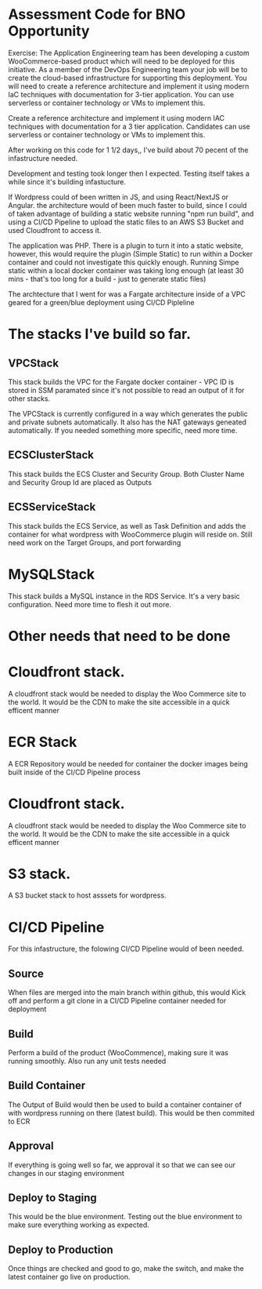 # Assessment Code for BNO Opportunity

Exercise: The Application Engineering team has been developing a custom WooCommerce-based product which will need to be deployed for this initiative. As a member of the DevOps Engineering team your job will be to create the cloud-based infrastructure for supporting this deployment. You will need to create a reference architecture and implement it using modern IaC techniques with documentation for 3-tier application. You can use serverless or container technology or VMs to implement this.

Create a reference architecture and implement it using modern IAC techniques with documentation for a 3 tier application. Candidates can use serverless or container technology or VMs to implement this.

After working on this code for 1 1/2 days,, I've build about 70 pecent of the infastructure needed.

Development and testing took longer then I expected. Testing itself takes a while since it's building infastucture. 

If Wordpress could of been written in JS, and using  React/NextJS or Angular. the architecture would of been much faster to build, since I could of taken advantage of building a static website running "npm run build", and using a CI/CD Pipeline to upload the static files to an AWS S3 Bucket and used Cloudfront to access it.

The application was PHP. There is a plugin to turn it into a static website, however, this would require the plugin (Simple Static) to run within a Docker container and could not investigate this quickly enough. Running Simpe static within a local docker container was taking long enough (at least 30 mins - that's too long for a build - just to generate static files)

The archtecture that I went for was a Fargate architecture inside of a VPC geared for a green/blue deployment using CI/CD Pipleline



# The stacks I've build so far.

## VPCStack
This stack builds the VPC for the Fargate docker container - VPC ID is stored in SSM paramated since it's not possible to read an output of it for other stacks. 

The VPCStack is currently configured in a way which generates the public and private subnets  automatically. It also has the NAT gateways geneated automatically. If you needed something more specific, need more time. 

## ECSClusterStack
This stack builds the ECS Cluster and Security Group. Both Cluster Name and Security Group Id are placed as Outputs

## ECSServiceStack
This stack builds the ECS Service, as well as Task Definition and adds the container for what wordpress with  WooCommerce plugin will reside on. Still need work on the Target Groups, and port forwarding

# MySQLStack
This stack builds a MySQL instance in the RDS Service. It's a very basic configuration. Need more time to flesh it out more.

# Other needs that need to be done

# Cloudfront stack. 

A cloudfront stack would be needed to display the Woo Commerce site to the world. It would be the CDN to make the site accessible in a quick efficent manner

# ECR Stack

A ECR Repository would be needed for container the docker images being built inside of the CI/CD Pipeline process

# Cloudfront stack. 

A cloudfront stack would be needed to display the Woo Commerce site to the world. It would be the CDN to make the site accessible in a quick efficent manner



# S3 stack. 

A S3 bucket stack to host asssets for wordpress.


# CI/CD Pipeline

For this infastructure, the folowing CI/CD Pipeline would of been needed.

## Source 

When files are merged into the main branch within github, this would Kick off and perform a git clone in a CI/CD Pipeline container needed for deployment
 
## Build

Perform a build of the product (WooCommence), making sure it was running smoothly. Also run any unit tests needed

## Build Container

The Output of Build would then be used to build a container container of with wordpress running on there (latest build). This would be then commited to ECR 

## Approval

If everything is going well so far, we approval it so that we can see our changes in our staging environment

## Deploy to Staging

This would be the blue environment. Testing out the blue environment to make sure everything working as expected.

## Deploy to Production

Once things are checked and good to go, make the switch, and make the latest container go live on production.
